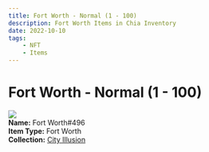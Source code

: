 ```yaml
---
title: Fort Worth - Normal (1 - 100)
description: Fort Worth Items in Chia Inventory
date: 2022-10-10
tags:
    - NFT
    - Items
---
```


# Fort Worth - Normal (1 - 100)
<div class="item_thumbnail">
<img loading="lazy" src="https://iet7gjhtpcmyfxcas4ygfjefloo6zxjcffo4fxfhwcsqzhntum.arweave.net/QSfzJPN4mYLcQJcwYqS_FW53s3SIpXcLcp7ClDJ2zo0"><br/>
<div><strong>Name:</strong> Fort Worth#496</div>
<div><strong>Item Type:</strong> Fort Worth</div>
<div><strong>Collection:</strong> <a href="https://www.spacescan.io/xch/nft/collection/col1lend2dcn558km4wcwta4xnkfv3xpcmlp9kyt0m909emvfxechlyqdl5ndg">City Illusion</a></div>
</div>

